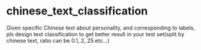 # chinese_text_classification
Given specific Chinese text about personality, and corresponding to labels, pls design text classification to get better result in your test set(split by chinese text, ratio can be 0.1,.2,.25.etc...)
